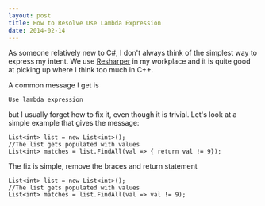 ```yaml
---
layout: post
title: How to Resolve Use Lambda Expression
date: 2014-02-14
---
```


As someone relatively new to C#, I don't always think of the simplest way to express my intent. We use [Resharper](http://ficksworkshop.com/www.jetbrains.com/resharper) in my workplace and it is quite good at picking up where I think too much in C++.

A common message I get is

```
Use lambda expression
```

but I usually forget how to fix it, even though it is trivial. Let's look at a simple example that gives the message:

```
List<int> list = new List<int>();
//The list gets populated with values
List<int> matches = list.FindAll(val => { return val != 9});
```

The fix is simple, remove the braces and return statement

```
List<int> list = new List<int>();
//The list gets populated with values
List<int> matches = list.FindAll(val => val != 9);
```